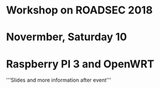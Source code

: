 # Workshop on ROADSEC 2018
# Novermber, Saturday 10

# Raspberry PI 3 and OpenWRT

'''Slides and more information after event''' 

